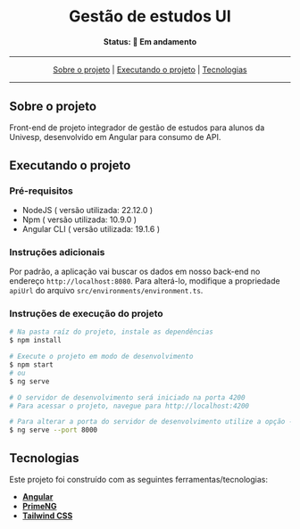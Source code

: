 <h1 align="center">
  Gestão de estudos UI
</h1>

<h4 align="center">Status: 🚧 Em andamento</h4>

---

<p align="center">
 <a href="#user-content-sobre-o-projeto">Sobre o projeto</a> |
 <a href="#user-content-executando-o-projeto">Executando o projeto</a> |
 <a href="#user-content-tecnologias">Tecnologias</a>
</p>

---

## **Sobre o projeto**

Front-end de projeto integrador de gestão de estudos para alunos da Univesp, desenvolvido em Angular para consumo de API.

## **Executando o projeto**

### Pré-requisitos

-   NodeJS ( versão utilizada: 22.12.0 )
-   Npm ( versão utilizada: 10.9.0 )
-   Angular CLI ( versão utilizada: 19.1.6 )

### Instruções adicionais

Por padrão, a aplicação vai buscar os dados em nosso back-end no endereço `http://localhost:8080`. Para alterá-lo, modifique a propriedade `apiUrl` do arquivo `src/environments/environment.ts`.

### Instruções de execução do projeto

```bash
# Na pasta raíz do projeto, instale as dependências
$ npm install

# Execute o projeto em modo de desenvolvimento
$ npm start
# ou
$ ng serve

# O servidor de desenvolvimento será iniciado na porta 4200
# Para acessar o projeto, navegue para http://localhost:4200

# Para alterar a porta do servidor de desenvolvimento utilize a opção --port seguida do número da porta
$ ng serve --port 8000
```

## **Tecnologias**

Este projeto foi construído com as seguintes ferramentas/tecnologias:

-   **[Angular](https://angular.io/)**
-   **[PrimeNG](https://www.primefaces.org/primeng/)**
-   **[Tailwind CSS](https://tailwindcss.com/)**
